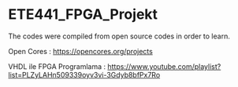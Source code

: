 # ETE441_FPGA_Projekt

The codes were compiled from open source codes in order to learn.

 Open Cores : https://opencores.org/projects 
 
VHDL ile FPGA Programlama : https://www.youtube.com/playlist?list=PLZyLAHn509339oyv3vi-3Gdyb8bfPx7Ro
